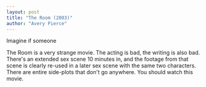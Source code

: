 ```yaml
---
layout: post
title: "The Room (2003)"
author: "Avery Pierce"
---
```


Imagine if someone 

The Room is a very strange movie. The acting is bad, the writing is also bad. There's an extended sex scene 10 minutes in, and the footage from that scene is clearly re-used in a later sex scene with the same two characters. There are entire side-plots that don't go anywhere. You should watch this movie.



